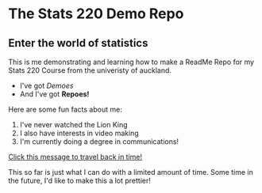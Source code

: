 # The Stats 220 Demo Repo

## Enter the world of statistics

This is me demonstrating and learning how to make a ReadMe Repo for my Stats 220 Course from the univeristy of auckland.

 * I've got *Demoes*
 * And I've got **Repoes!**

Here are some fun facts about me:
 1. I've never watched the Lion King
 2. I also have interests in video making
 3. I'm currently doing a degree in communications!

[Click this message to travel back in time!]("https://doodles.google/doodle/new-years-eve-2023/")

This so far is just what I can do with a limited amount of time. Some time in the future, I'd like to make this a lot prettier!
